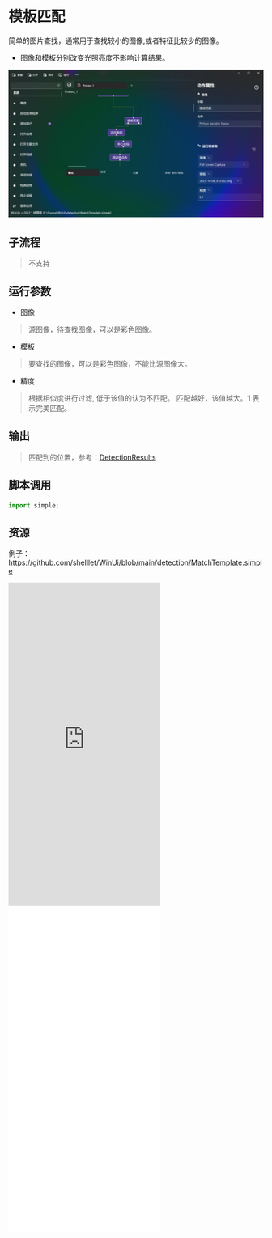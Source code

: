 # 模板匹配 
简单的图片查找，通常用于查找较小的图像,或者特征比较少的图像。

*   图像和模板分别改变光照亮度不影响计算结果。


![MatchTemplate](./images/07.png ':size=90%')

## 子流程
> 不支持


## 运行参数

* 图像
> 源图像，待查找图像，可以是彩色图像。
* 模板
>   要查找的图像，可以是彩色图像，不能比源图像大。
* 精度
>   根据相似度进行过滤, 低于该值的认为不匹配。 匹配越好，该值越大。**1** 表示完美匹配。

## 输出

> 匹配到的位置，参考：[DetectionResults](./types/DetectionResult.md)
    

## 脚本调用

```python
import simple;

```

## 资源

例子：https://github.com/shelllet/WinUi/blob/main/detection/MatchTemplate.simple



<iframe type="text/html" height="640px" src="https://www.youtube.com/embed/yW83dUrNDoo" frameborder="0"></iframe>

<iframe src="//player.bilibili.com/player.html?bvid=BV1Pu4y1772u&page=1&autoplay=0" height='640px' scrolling="no" frameborder="no" framespacing="0" allowfullscreen="true"></iframe>
